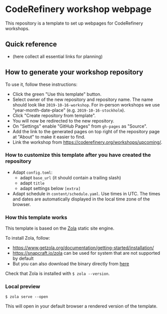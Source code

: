 # CodeRefinery workshop webpage

This repository is a template to set up webpages for CodeRefinery
workshops.


## Quick reference

- (here collect all essential links for planning)


## How to generate your workshop repository

To use it, follow these instructions:
- Click the green "Use this template" button.
- Select owner of the new repository and repository name. The name should look like
  `2019-10-16-workshop`. For in-person workshops we use
  "year-month-date-place" (e.g. `2019-10-16-stockholm`).
- Click "Create repository from template".
- You will now be redirected to the new repository.
- On "Settings" enable "GitHub Pages" from `gh-pages` as "Source".
- Add the link to the generated pages on top right of the repository page at
  "About" to make it easier to find.
- Link the workshop from <https://coderefinery.org/workshops/upcoming/>.


### How to customize this template after you have created the repository

- Adapt `config.toml`:
  - adapt `base_url` (it should contain a trailing slash)
  - adapt `title`
  - adapt settings below `[extra]`
- Adapt schedule in `content/schedule.yaml`. Use times in UTC. The times and
  dates are automatically displayed in the local time zone of the browser.


### How this template works

This template is based on the [Zola](https://www.getzola.org/) static site engine.

To install Zola, follow:
- https://www.getzola.org/documentation/getting-started/installation/
- https://snapcraft.io/zola can be used for system that are not supported by default
- But you can also download the binary directly from [here](https://github.com/getzola/zola/releases)

Check that Zola is installed with `$ zola --version`.


### Local preview

```
$ zola serve --open
```
This will open in your default browser a rendered version of the template.
